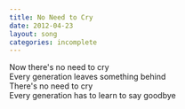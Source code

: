 ```yaml
---
title: No Need to Cry
date: 2012-04-23
layout: song
categories: incomplete
---
```

Now there's no need to cry  
Every generation leaves something behind  
There's no need to cry  
Every generation has to learn to say goodbye
